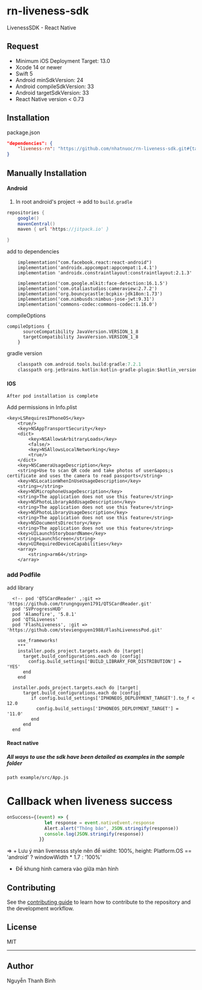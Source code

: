 # rn-liveness-sdk

LivenessSDK - React Native

## Request
  * Minimum iOS Deployment Target: 13.0
  * Xcode 14 or newer
  * Swift 5
  * Android minSdkVersion: 24
  * Android compileSdkVersion: 33
  * Android targetSdkVersion: 33
  * React Native version < 0.73

## Installation

package.json

```json
"dependencies": {
    "liveness-rn": "https://github.com/nhatnuoc/rn-liveness-sdk.git#{tag_version}",
}
```

## Manually Installation

#### Android

1. In root android's project -> add to `build.gradle`

```java
repositories {
    google()
    mavenCentral()
    maven { url 'https://jitpack.io' }

}
```

add to dependencies

```dependencies
    implementation("com.facebook.react:react-android")
    implementation('androidx.appcompat:appcompat:1.4.1')
    implementation 'androidx.constraintlayout:constraintlayout:2.1.3'

    implementation('com.google.mlkit:face-detection:16.1.5')
    implementation('com.otaliastudios:cameraview:2.7.2')
    implementation('org.bouncycastle:bcpkix-jdk18on:1.73')
    implementation('com.nimbusds:nimbus-jose-jwt:9.31')
    implementation('commons-codec:commons-codec:1.16.0')
```

compileOptions

```compileOptions
compileOptions {
      sourceCompatibility JavaVersion.VERSION_1_8
      targetCompatibility JavaVersion.VERSION_1_8
    }
```
gradle version

```gradle version
    classpath com.android.tools.build:gradle:7.2.1
    classpath org.jetbrains.kotlin:kotlin-gradle-plugin:$kotlin_version
```

#### IOS
```
After pod installation is complete
```

Add permissions in Info.plist

``` Add permissions in Info.plist
<key>LSRequiresIPhoneOS</key>
	<true/>
	<key>NSAppTransportSecurity</key>
	<dict>
		<key>NSAllowsArbitraryLoads</key>
		<false/>
		<key>NSAllowsLocalNetworking</key>
		<true/>
	</dict>
	<key>NSCameraUsageDescription</key>
	<string>Use to scan QR code and take photos of user&apos;s certificate and uses the camera to read passports</string>
	<key>NSLocationWhenInUseUsageDescription</key>
	<string></string>
	<key>NSMicrophoneUsageDescription</key>
	<string>The application does not use this feature</string>
	<key>NSPhotoLibraryAddUsageDescription</key>
	<string>The application does not use this feature</string>
	<key>NSPhotoLibraryUsageDescription</key>
	<string>The application does not use this feature</string>
	<key>NSDocumentsDirectory</key>
	<string>The application does not use this feature</string>
	<key>UILaunchStoryboardName</key>
	<string>LaunchScreen</string>
	<key>UIRequiredDeviceCapabilities</key>
	<array>
		<string>arm64</string>
	</array>
```

### add Podfile

add library
```
  <!-- pod 'QTSCardReader' ,:git => 'https://github.com/trungnguyen1791/QTSCardReader.git'
  pod 'SVProgressHUD'
  pod 'Alamofire', '5.8.1'
  pod 'QTSLiveness'
  pod 'FlashLiveness', :git => 'https://github.com/stevienguyen1988/FlashLivenessPod.git'
```

```
    use_frameworks!
    ***
    installer.pods_project.targets.each do |target|
      target.build_configurations.each do |config|
        config.build_settings['BUILD_LIBRARY_FOR_DISTRIBUTION'] = 'YES'
      end
    end
```
```
  installer.pods_project.targets.each do |target|
      target.build_configurations.each do |config|
         if config.build_settings['IPHONEOS_DEPLOYMENT_TARGET'].to_f < 12.0
           config.build_settings['IPHONEOS_DEPLOYMENT_TARGET'] = '11.0'
         end
      end
  end
```

#### React native
#####  All ways to use the sdk have been detailed as examples in the sample folder
``` File example
path example/src/App.js
```

# Callback when liveness success
```js
onSuccess={(event) => {
              let response = event.nativeEvent.response
              Alert.alert("Thông báo", JSON.stringify(response))
              console.log(JSON.stringify(response))
            }}
```

=> + Lưu ý màn livenesss style nên để widht: 100%, height: Platform.OS == 'android' ? windowWidth * 1.7 : '100%'
  + Để khung hình camera vào giữa màn hình

## Contributing

See the [contributing guide](CONTRIBUTING.md) to learn how to contribute to the repository and the development workflow.

## License

MIT

---

## Author
Nguyễn Thanh Bình
